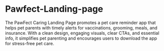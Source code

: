 # Pawfect-Landing-page
The PawFect Caring Landing Page promotes a pet care reminder app that helps pet parents with timely alerts for vaccinations, grooming, meals, and insurance. With a clean design, engaging visuals, clear CTAs, and essential info, it simplifies pet parenting and encourages users to download the app for stress-free pet care.
